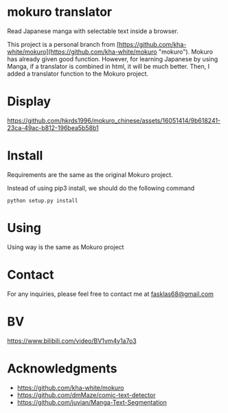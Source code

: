 # mokuro translator

Read Japanese manga with selectable text inside a browser.

This project is a personal branch from  [https://github.com/kha-white/mokuro](https://github.com/kha-white/mokuro "mokuro"). Mokuro has already given good function. However, for learning Japanese by using Manga, if a translator is combined in html, it will be much better. Then, I added a translator function to the Mokuro project.

# Display
https://github.com/hkrds1996/mokuro_chinese/assets/16051414/9b618241-23ca-49ac-b812-196bea5b58b1


# Install
Requirements are the same as the original Mokuro project.

Instead of using pip3 install, we should do the following command   
```commandline
python setup.py install
```

# Using
Using way is the same as Mokuro project

# Contact
For any inquiries, please feel free to contact me at fasklas68@gmail.com

# BV
https://www.bilibili.com/video/BV1vm4y1a7o3

# Acknowledgments
- https://github.com/kha-white/mokuro
- https://github.com/dmMaze/comic-text-detector
- https://github.com/juvian/Manga-Text-Segmentation
